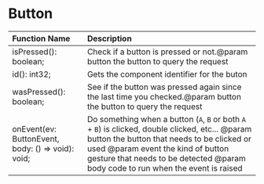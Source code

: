 # Button

|Function Name| Description|
|:---|:---|
|isPressed(): boolean; |Check if a button is pressed or not.@param button the button to query the request|
|id(): int32; |Gets the component identifier for the buton|
|wasPressed(): boolean; |See if the button was pressed again since the last time you checked.@param button the button to query the request|
|onEvent(ev: ButtonEvent, body: () => void): void; |Do something when a button (`A`, `B` or both `A` + `B`) is clicked, double clicked, etc...	@param button the button that needs to be clicked or used	@param event the kind of button gesture that needs to be detected	@param body code to run when the event is raised	|
